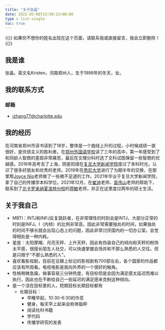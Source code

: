 ```yaml
---
title: "关于张晶"
date: 2022-05-06T13:50:21+08:00
type : list-single
toc: true
---
```


{{<block class="reminder">}}
如果你不想你的姓名出现在这个页面，请联系我或直接留言，我会立即删除！
{{<end>}}

## 我是谁

张晶，英文名Kristen，河南郑州人，生于1998年的冬天，女。

## 我的联系方式
### 邮箱

- jzhang77@charlotte.edu

## 我的经历

在河南省郑州市读书读到了18岁，整体是一个曲线上升的过程，小时候成绩一直很好，是优绩主义的胜利者。在[郑州外国语学校](http://www.zzfls.com.cn/)读了三年的高中，第一年感受到了和同龄人智商的差距非常痛苦，最后在文理分科时选了文科试图保留一些智商的优越感。2016年高考去了上海，阴差阳错在[复旦大学新闻学院](http://www.xwxy.fudan.edu.cn/n1339/index.html)度过了本科时光，认识了很多好朋友和优秀的老师。2019年在[悉尼大学](https://www.sydney.edu.au/)进行了为期半年的交换，在那里帮[Joyce Nip](https://www.sydney.edu.au/arts/about/our-people/academic-staff/joyce-nip.html)老师做了一些微不足道的工作。2021年毕业于复旦大学新闻学院，拿了自己的传播学本科学位。2021年12月，在[崔迪](http://www.xwxy.fudan.edu.cn/node2/fdxwxy/jzyg/node816/node904/u1ai107548.html)老师、[苗伟山](https://scholar.google.com/citations?user=e7aipDYAAAAJ&hl=en)老师的帮助下，联系到了[北卡罗来纳夏洛特分校](https://www.charlotte.edu/)的[蒋敏](https://pages.charlotte.edu/min-jiang/)老师，并正在这里度过两年的硕士生活。

## 关于我自己

- MBTI：INTJ和INFJ反复跳跃者，在非常理性的时刻会是INTJ，大部分正常的时刻是INFJ。I（内倾）的比例非常高，因此非常需要独处的时间，如果独处的时间不够长就会出现心态上的问题，因此非常讨厌国内的一切办公室。会觉得相处是一种内耗。
- 星座：太阳摩羯、月亮天秤、上升天秤，因此有伪装自己的倾向和天秤的粉饰太平感，很擅长陌生人社交，可以快速掌握会场并和不那么熟悉的人交往。但是只限于“不那么熟悉的人”。
- 喜欢看影视剧，目前在豆瓣上标记的影视剧有700部左右，各个国家的作品都应该有所观看。电视电影是我向外界的一个很好的触角。
- 性格稍微急躁，做事容易三分钟热度，有目标但是会因为满足感太延迟而难以执行，因此也在不断给自己一些延迟的满足感来克制这种倾向。
- 是一个活在目标里的人，短期目标长期目标都有
  - 长期目标：
    - 早睡早起，10:30-6:30的作息
    - 健身，每天早上起来会称体脂秤
    - 阅读社科书籍
    - 学代码
    - 传播学研究的发表









